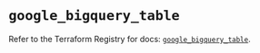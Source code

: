 # `google_bigquery_table`

Refer to the Terraform Registry for docs: [`google_bigquery_table`](https://registry.terraform.io/providers/hashicorp/google-beta/6.15.0/docs/resources/google_bigquery_table).
